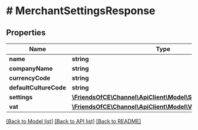 # # MerchantSettingsResponse

## Properties

Name | Type | Description | Notes
------------ | ------------- | ------------- | -------------
**name** | **string** |  | [optional]
**companyName** | **string** |  | [optional]
**currencyCode** | **string** |  | [optional]
**defaultCultureCode** | **string** |  | [optional]
**settings** | [**\FriendsOfCE\Channel\ApiClient\Model\SettingsResponse**](SettingsResponse.md) |  | [optional]
**vat** | [**\FriendsOfCE\Channel\ApiClient\Model\VatSettingsResponse[]**](VatSettingsResponse.md) |  | [optional]

[[Back to Model list]](../../README.md#models) [[Back to API list]](../../README.md#endpoints) [[Back to README]](../../README.md)
